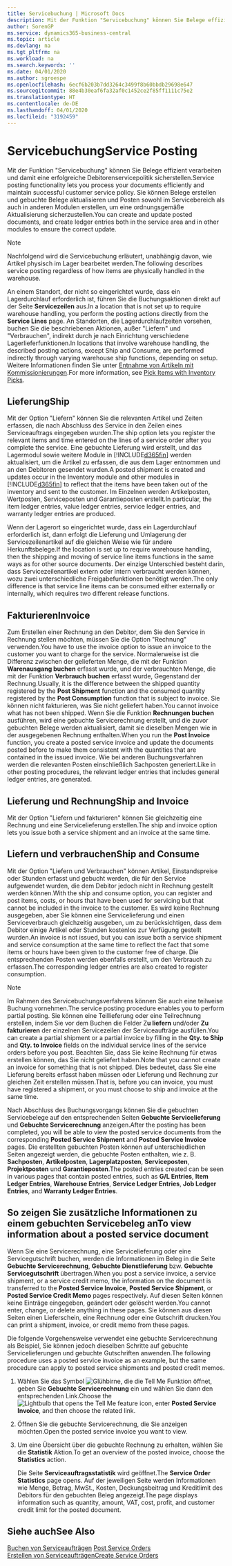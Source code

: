 ```yaml
---
title: Servicebuchung | Microsoft Docs
description: Mit der Funktion "Servicebuchung" können Sie Belege effizient verarbeiten und damit eine erfolgreiche Debitorenservicepolitik sicherstellen. Sie können Belege erstellen und gebuchte Belege aktualisieren und Posten sowohl im Servicebereich als auch in anderen Modulen erstellen, um eine ordnungsgemäße Aktualisierung sicherzustellen.
author: SorenGP
ms.service: dynamics365-business-central
ms.topic: article
ms.devlang: na
ms.tgt_pltfrm: na
ms.workload: na
ms.search.keywords: ''
ms.date: 04/01/2020
ms.author: sgroespe
ms.openlocfilehash: 6ecf6b203b7dd3264c3499f8b60bbdb29698e647
ms.sourcegitcommit: 88e4b30eaf6fa32af0c1452ce2f85ff1111c75e2
ms.translationtype: HT
ms.contentlocale: de-DE
ms.lasthandoff: 04/01/2020
ms.locfileid: "3192459"
---
```

# <a name="service-posting"></a><span data-ttu-id="b212c-104">Servicebuchung</span><span class="sxs-lookup"><span data-stu-id="b212c-104">Service Posting</span></span>
<span data-ttu-id="b212c-105">Mit der Funktion "Servicebuchung" können Sie Belege effizient verarbeiten und damit eine erfolgreiche Debitorenservicepolitik sicherstellen.</span><span class="sxs-lookup"><span data-stu-id="b212c-105">Service posting functionality lets you process your documents efficiently and maintain successful customer service policy.</span></span> <span data-ttu-id="b212c-106">Sie können Belege erstellen und gebuchte Belege aktualisieren und Posten sowohl im Servicebereich als auch in anderen Modulen erstellen, um eine ordnungsgemäße Aktualisierung sicherzustellen.</span><span class="sxs-lookup"><span data-stu-id="b212c-106">You can create and update posted documents, and create ledger entries both in the service area and in other modules to ensure the correct update.</span></span>  

> [!NOTE]  
>  <span data-ttu-id="b212c-107">Nachfolgend wird die Servicebuchung erläutert, unabhängig davon, wie Artikel physisch im Lager bearbeitet werden.</span><span class="sxs-lookup"><span data-stu-id="b212c-107">The following describes service posting regardless of how items are physically handled in the warehouse.</span></span>  
>   
>  <span data-ttu-id="b212c-108">An einem Standort, der nicht so eingerichtet wurde, dass ein Lagerdurchlauf erforderlich ist, führen Sie die Buchungsaktionen direkt auf der Seite **Servicezeilen** aus.</span><span class="sxs-lookup"><span data-stu-id="b212c-108">In a location that is not set up to require warehouse handling, you perform the posting actions directly from the **Service Lines** page.</span></span> <span data-ttu-id="b212c-109">An Standorten, die Lagerdurchlaufzeiten vorsehen, buchen Sie die beschriebenen Aktionen, außer "Liefern" und "Verbrauchen", indirekt durch je nach Einrichtung verschiedene Lagerlieferfunktionen.</span><span class="sxs-lookup"><span data-stu-id="b212c-109">In locations that involve warehouse handling, the described posting actions, except Ship and Consume, are performed indirectly through varying warehouse ship functions, depending on setup.</span></span> <span data-ttu-id="b212c-110">Weitere Informationen finden Sie unter [Entnahme von Artikeln mit Kommissionierungen](warehouse-how-to-pick-items-with-inventory-picks.md).</span><span class="sxs-lookup"><span data-stu-id="b212c-110">For more information, see [Pick Items with Inventory Picks](warehouse-how-to-pick-items-with-inventory-picks.md).</span></span>  

## <a name="ship"></a><span data-ttu-id="b212c-111">Lieferung</span><span class="sxs-lookup"><span data-stu-id="b212c-111">Ship</span></span>  
<span data-ttu-id="b212c-112">Mit der Option "Liefern" können Sie die relevanten Artikel und Zeiten erfassen, die nach Abschluss des Service in den Zeilen eines Serviceauftrags eingegeben wurden.</span><span class="sxs-lookup"><span data-stu-id="b212c-112">The ship option lets you register the relevant items and time entered on the lines of a service order after you complete the service.</span></span> <span data-ttu-id="b212c-113">Eine gebuchte Lieferung wird erstellt, und das Lagermodul sowie weitere Module in [!INCLUDE[d365fin](includes/d365fin_md.md)] werden aktualisiert, um die Artikel zu erfassen, die aus dem Lager entnommen und an den Debitoren gesendet wurden.</span><span class="sxs-lookup"><span data-stu-id="b212c-113">A posted shipment is created and updates occur in the Inventory module and other modules in [!INCLUDE[d365fin](includes/d365fin_md.md)] to reflect that the items have been taken out of the inventory and sent to the customer.</span></span> <span data-ttu-id="b212c-114">Im Einzelnen werden Artikelposten, Wertposten, Serviceposten und Garantieposten erstellt.</span><span class="sxs-lookup"><span data-stu-id="b212c-114">In particular, the item ledger entries, value ledger entries, service ledger entries, and warranty ledger entries are produced.</span></span>  

<span data-ttu-id="b212c-115">Wenn der Lagerort so eingerichtet wurde, dass ein Lagerdurchlauf erforderlich ist, dann erfolgt die Lieferung und Umlagerung der Servicezeilenartikel auf die gleichen Weise wie für andere Herkunftsbelege.</span><span class="sxs-lookup"><span data-stu-id="b212c-115">If the location is set up to require warehouse handling, then the shipping and moving of service line items functions in the same ways as for other source documents.</span></span> <span data-ttu-id="b212c-116">Der einzige Unterschied besteht darin, dass Servicezeilenartikel extern oder intern verbraucht werden können, wozu zwei unterschiedliche Freigabefunktionen benötigt werden.</span><span class="sxs-lookup"><span data-stu-id="b212c-116">The only difference is that service line items can be consumed either externally or internally, which requires two different release functions.</span></span>

## <a name="invoice"></a><span data-ttu-id="b212c-117">Fakturieren</span><span class="sxs-lookup"><span data-stu-id="b212c-117">Invoice</span></span>  
<span data-ttu-id="b212c-118">Zum Erstellen einer Rechnung an den Debitor, dem Sie den Service in Rechnung stellen möchten, müssen Sie die Option "Rechnung" verwenden.</span><span class="sxs-lookup"><span data-stu-id="b212c-118">You have to use the invoice option to issue an invoice to the customer you want to charge for the service.</span></span> <span data-ttu-id="b212c-119">Normalerweise ist die Differenz zwischen der gelieferten Menge, die mit der Funktion **Warenausgang buchen** erfasst wurde, und der verbrauchten Menge, die mit der Funktion **Verbrauch buchen** erfasst wurde, Gegenstand der Rechnung.</span><span class="sxs-lookup"><span data-stu-id="b212c-119">Usually, it is the difference between the shipped quantity registered by the **Post Shipment** function and the consumed quantity registered by the **Post Consumption** function that is subject to invoice.</span></span> <span data-ttu-id="b212c-120">Sie können nicht fakturieren, was Sie nicht geliefert haben.</span><span class="sxs-lookup"><span data-stu-id="b212c-120">You cannot invoice what has not been shipped.</span></span> <span data-ttu-id="b212c-121">Wenn Sie die Funktion **Rechnungen buchen** ausführen, wird eine gebuchte Servicerechnung erstellt, und die zuvor gebuchten Belege werden aktualisiert, damit sie dieselben Mengen wie in der ausgegebenen Rechnung enthalten.</span><span class="sxs-lookup"><span data-stu-id="b212c-121">When you run the **Post Invoice** function, you create a posted service invoice and update the documents posted before to make them consistent with the quantities that are contained in the issued invoice.</span></span> <span data-ttu-id="b212c-122">Wie bei anderen Buchungsverfahren werden die relevanten Posten einschließlich Sachposten generiert.</span><span class="sxs-lookup"><span data-stu-id="b212c-122">Like in other posting procedures, the relevant ledger entries that includes general ledger entries, are generated.</span></span>  

## <a name="ship-and-invoice"></a><span data-ttu-id="b212c-123">Lieferung und Rechnung</span><span class="sxs-lookup"><span data-stu-id="b212c-123">Ship and Invoice</span></span>  
<span data-ttu-id="b212c-124">Mit der Option "Liefern und fakturieren" können Sie gleichzeitig eine Rechnung und eine Servicelieferung erstellen.</span><span class="sxs-lookup"><span data-stu-id="b212c-124">The ship and invoice option lets you issue both a service shipment and an invoice at the same time.</span></span>  

## <a name="ship-and-consume"></a><span data-ttu-id="b212c-125">Liefern und verbrauchen</span><span class="sxs-lookup"><span data-stu-id="b212c-125">Ship and Consume</span></span>  
<span data-ttu-id="b212c-126">Mit der Option "Liefern und Verbrauchen" können Artikel, Einstandspreise oder Stunden erfasst und gebucht werden, die für den Service aufgewendet wurden, die dem Debitor jedoch nicht in Rechnung gestellt werden können.</span><span class="sxs-lookup"><span data-stu-id="b212c-126">With the ship and consume option, you can register and post items, costs, or hours that have been used for servicing but that cannot be included in the invoice to the customer.</span></span> <span data-ttu-id="b212c-127">Es wird keine Rechnung ausgegeben, aber Sie können eine Servicelieferung und einen Serviceverbrauch gleichzeitig ausgeben, um zu berücksichtigen, dass dem Debitor einige Artikel oder Stunden kostenlos zur Verfügung gestellt wurden.</span><span class="sxs-lookup"><span data-stu-id="b212c-127">An invoice is not issued, but you can issue both a service shipment and service consumption at the same time to reflect the fact that some items or hours have been given to the customer free of charge.</span></span> <span data-ttu-id="b212c-128">Die entsprechenden Posten werden ebenfalls erstellt, um den Verbrauch zu erfassen.</span><span class="sxs-lookup"><span data-stu-id="b212c-128">The corresponding ledger entries are also created to register consumption.</span></span>  

> [!NOTE]  
>  <span data-ttu-id="b212c-129">Im Rahmen des Servicebuchungsverfahrens können Sie auch eine teilweise Buchung vornehmen.</span><span class="sxs-lookup"><span data-stu-id="b212c-129">The service posting procedure enables you to perform partial posting.</span></span> <span data-ttu-id="b212c-130">Sie können eine Teillieferung oder eine Teilrechnung erstellen, indem Sie vor dem Buchen die Felder  Z**u liefern** und/oder  **Zu fakturieren** der einzelnen  Servicezeilen der Serviceaufträge ausfüllen.</span><span class="sxs-lookup"><span data-stu-id="b212c-130">You can create a partial shipment or a partial invoice by filling in the **Qty. to Ship** and **Qty. to Invoice** fields on the individual service lines of the service orders before you post.</span></span> <span data-ttu-id="b212c-131">Beachten Sie, dass Sie keine Rechnung für etwas erstellen können, das Sie nicht geliefert haben.</span><span class="sxs-lookup"><span data-stu-id="b212c-131">Note that you cannot create an invoice for something that is not shipped.</span></span> <span data-ttu-id="b212c-132">Dies bedeutet, dass Sie eine Lieferung bereits erfasst haben müssen oder Lieferung und Rechnung zur gleichen Zeit erstellen müssen.</span><span class="sxs-lookup"><span data-stu-id="b212c-132">That is, before you can invoice, you must have registered a shipment, or you must choose to ship and invoice at the same time.</span></span>  

<span data-ttu-id="b212c-133">Nach Abschluss des Buchungsvorgangs können Sie die gebuchten Servicebelege auf den entsprechenden Seiten **Gebuchte Servicelieferung** und **Gebuchte Servicerechnung** anzeigen.</span><span class="sxs-lookup"><span data-stu-id="b212c-133">After the posting has been completed, you will be able to view the posted service documents from the corresponding **Posted Service Shipment** and **Posted Service Invoice** pages.</span></span> <span data-ttu-id="b212c-134">Die erstellten gebuchten Posten können auf unterschiedlichen Seiten angezeigt werden, die gebuchte Posten enthalten, wie z. B. **Sachposten**, **Artikelposten**, **Lagerplatzposten**, **Serviceposten**, **Projektposten** und **Garantieposten**.</span><span class="sxs-lookup"><span data-stu-id="b212c-134">The posted entries created can be seen in various pages that contain posted entries, such as **G/L Entries**, **Item Ledger Entries**, **Warehouse Entries**, **Service Ledger Entries**, **Job Ledger Entries**, and **Warranty Ledger Entries**.</span></span>  

## <a name="to-view-information-about-a-posted-service-document"></a><span data-ttu-id="b212c-135">So zeigen Sie zusätzliche Informationen zu einem gebuchten Servicebeleg an</span><span class="sxs-lookup"><span data-stu-id="b212c-135">To view information about a posted service document</span></span>  
<span data-ttu-id="b212c-136">Wenn Sie eine Servicerechnung, eine Servicelieferung oder eine Servicegutschrift buchen, werden die Informationen im Beleg in die Seite **Gebuchte Servicerechnung**, **Gebuchte Dienstlieferung** bzw. **Gebuchte Servicegutschrift** übertragen.</span><span class="sxs-lookup"><span data-stu-id="b212c-136">When you post a service invoice, a service shipment, or a service credit memo, the information on the document is transferred to the **Posted Service Invoice**, **Posted Service Shipment**, or **Posted Service Credit Memo** pages respectively.</span></span> <span data-ttu-id="b212c-137">Auf diesen Seiten können keine Einträge eingegeben, geändert oder gelöscht werden.</span><span class="sxs-lookup"><span data-stu-id="b212c-137">You cannot enter, change, or delete anything in these pages.</span></span> <span data-ttu-id="b212c-138">Sie können aus diesen Seiten einen Lieferschein, eine Rechnung oder eine Gutschrift drucken.</span><span class="sxs-lookup"><span data-stu-id="b212c-138">You can print a shipment, invoice, or credit memo from these pages.</span></span>  

<span data-ttu-id="b212c-139">Die folgende Vorgehensweise verwendet eine gebuchte Servicerechnung als Beispiel, Sie können jedoch dieselben Schritte auf gebuchte Servicelieferungen und gebuchte Gutschriften anwenden.</span><span class="sxs-lookup"><span data-stu-id="b212c-139">The following procedure uses a posted service invoice as an example, but the same procedure can apply to posted service shipments and posted credit memos.</span></span>  

1. <span data-ttu-id="b212c-140">Wählen Sie das Symbol ![Glühbirne, die die Tell Me Funktion öffnet](media/ui-search/search_small.png "Sagen Sie mir, was Sie tun wollen"), geben Sie **Gebuchte Servicerechnung** ein und wählen Sie dann den entsprechenden Link.</span><span class="sxs-lookup"><span data-stu-id="b212c-140">Choose the ![Lightbulb that opens the Tell Me feature](media/ui-search/search_small.png "Tell me what you want to do") icon, enter **Posted Service Invoice**, and then choose the related link.</span></span>  
2. <span data-ttu-id="b212c-141">Öffnen Sie die gebuchte Servicerechnung, die Sie anzeigen möchten.</span><span class="sxs-lookup"><span data-stu-id="b212c-141">Open the posted service invoice you want to view.</span></span>  
3. <span data-ttu-id="b212c-142">Um eine Übersicht über die gebuchte Rechnung zu erhalten, wählen Sie die **Statistik** Aktion.</span><span class="sxs-lookup"><span data-stu-id="b212c-142">To get an overview of the posted invoice, choose the **Statistics** action.</span></span>  

    <span data-ttu-id="b212c-143">Die Seite **Serviceauftragsstatistik** wird geöffnet.</span><span class="sxs-lookup"><span data-stu-id="b212c-143">The **Service Order Statistics** page opens.</span></span> <span data-ttu-id="b212c-144">Auf der jeweiligen Seite werden Informationen wie Menge, Betrag, MwSt., Kosten, Deckungsbeitrag und Kreditlimit des Debitors für den gebuchten Beleg angezeigt.</span><span class="sxs-lookup"><span data-stu-id="b212c-144">The page displays information such as quantity, amount, VAT, cost, profit, and customer credit limit for the posted document.</span></span>

## <a name="see-also"></a><span data-ttu-id="b212c-145">Siehe auch</span><span class="sxs-lookup"><span data-stu-id="b212c-145">See Also</span></span>  
<span data-ttu-id="b212c-146">[Buchen von Serviceaufträgen](service-how-to-post-service-orders.md) </span><span class="sxs-lookup"><span data-stu-id="b212c-146">[Post Service Orders](service-how-to-post-service-orders.md) </span></span>  
[<span data-ttu-id="b212c-147">Erstellen von Serviceaufträgen</span><span class="sxs-lookup"><span data-stu-id="b212c-147">Create Service Orders</span></span>](service-how-to-create-service-orders.md)
